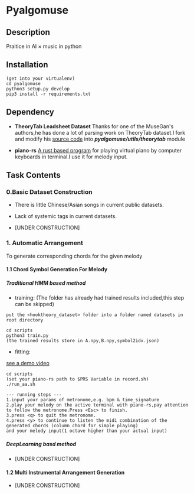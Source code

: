 # Pyalgomuse

## Description

Praitice in AI × music in python

## Installation
```
(get into your virtualenv)
cd pyalgomuse
python3 setup.py develop
pip3 install -r requirements.txt

```

## Dependency

- **TheoryTab Leadsheet Dataset**
Thanks for one of the MuseGan's authors,he has done a lot of parsing work on TheoryTab dataset.I fork and modify his [source code](https://github.com/wayne391/lead-sheet-dataset) into ***pyalgomuse/utils/theorytab*** module

- **piano-rs**
[A rust based program](https://github.com/ritiek/piano-rs) for playing virtual piano by computer keyboards in terminal.I use it for melody input.

## Task Contents

### 0.Basic Dataset Construction
- There is little Chinese/Asian songs in current public datasets.
- Lack of systemic tags in current datasets.


- [UNDER CONSTRUCTION]

### 1. Automatic Arrangement
To generate corresponding chords for the given melody

#### 1.1 Chord Symbol Generation For Melody

##### Traditional HMM based method
- training:
(The folder has already had trained results included,this step can be skipped)

```
put the <hooktheory_dataset> folder into a folder named datasets in root directory

cd scripts
python3 train.py
(the trained results store in A.npy,B.npy,symbol2idx.json)

```


- fitting:

[see a demo video](https://youtu.be/y50ilgE-c_Q)

```
cd scripts
(set your piano-rs path to $PRS Variable in record.sh)
./run_aa.sh

--- running steps ---
1.input your params of metronome,e.g. bpm & time_signature
2.play your melody on the active terminal with piano-rs,pay attention to follow the metronome.Press <Esc> to finish.
3.press <q> to quit the metronome.
4.press <y> to continue to listen the midi combination of the generated chords (column chord for simple playing) 
and your melody input(1 octave higher than your actual input)
```


##### DeepLearning basd method
- [UNDER CONSTRUCTION]


#### 1.2 Multi Instrumental Arrangement Generation
- [UNDER CONSTRUCTION]


